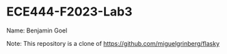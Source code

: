 # ECE444-F2023-Lab3
Name: Benjamin Goel

Note: This repository is a clone of https://github.com/miguelgrinberg/flasky
